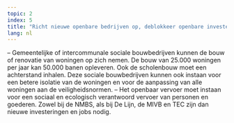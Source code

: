 ```yaml
---
topic: 2
index: 5
title: "Richt nieuwe openbare bedrijven op, deblokkeer openbare investeringen in jobs en innovatie."
lang: nl
---
```

– Gemeentelijke of intercommunale sociale bouwbedrijven kunnen de bouw of
renovatie van woningen op zich nemen. De bouw van 25.000 woningen per jaar kan
50.000 banen opleveren. Ook de scholenbouw moet een achterstand inhalen. Deze
sociale bouwbedrijven kunnen ook instaan voor een betere isolatie van de
woningen en voor de aanpassing van alle woningen aan de veiligheidsnormen.
– Het openbaar vervoer moet instaan voor een sociaal en ecologisch verantwoord
vervoer van personen en goederen. Zowel bij de NMBS, als bij De Lijn, de MIVB
en TEC zijn dan nieuwe investeringen en jobs nodig.
